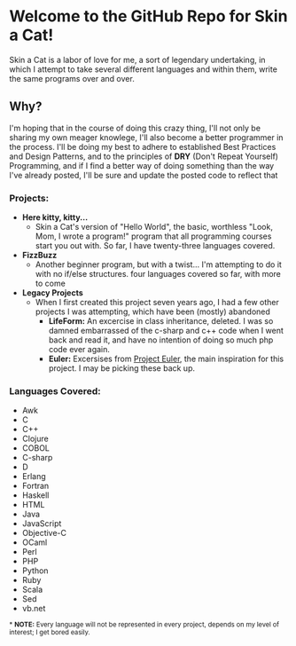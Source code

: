 # Welcome to the GitHub Repo for Skin a Cat! #
Skin a Cat is a labor of love for me, a sort of legendary undertaking,
in which I attempt to take several different languages and within them,
write the same programs over and over.

## Why? #

I'm hoping that in the course of doing this crazy thing, I'll not only be sharing my own meager knowlege, I'll also become a better programmer in the process. I'll be doing my best to adhere to established Best Practices and Design Patterns, and to the principles of __DRY__ (Don't Repeat Yourself) Programming, and if I find a better way of doing something than the way I've already posted, I'll be sure and update the posted code to reflect that


### Projects: #
 - __Here kitty, kitty...__
   - Skin a Cat's version of "Hello World", the basic, worthless "Look, Mom, I wrote a program!" program that all programming courses start you out with. So far, I have twenty-three languages covered.
 - __FizzBuzz__
   - Another beginner program, but with a twist... I'm attempting to do it with no if/else structures. four languages covered so far, with more to come
 - __Legacy Projects__
   - When I first created this project seven years ago, I had a few other projects I was attempting, which have been (mostly) abandoned
      - __LifeForm:__ An excercise in class inheritance, deleted. I was so damned embarrassed of the c-sharp and c++ code when I went back and read it, and have no intention of doing so much php code ever again.
      - __Euler:__ Excersises from [Project Euler](http://projecteuler.com), the main inspiration for this project. I may be picking these back up.

### Languages Covered: #
- Awk
- C
- C++
- Clojure
- COBOL
- C-sharp
- D
- Erlang
- Fortran
- Haskell
- HTML
- Java
- JavaScript
- Objective-C
- OCaml
- Perl
- PHP
- Python
- Ruby
- Scala
- Sed
- vb.net

<sub>* __NOTE:__ Every language will not be represented in every project, depends on my level of interest; I get bored easily.</sub>
